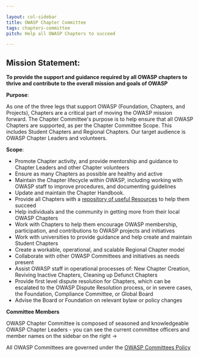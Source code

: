 ```yaml
---

layout: col-sidebar
title: OWASP Chapter Committee
tags: chapters-committee
pitch: Help all OWASP Chapters to succeed

---
```


## Mission Statement:

**To provide the support and guidance required by all OWASP chapters to thrive and contribute to the overall mission and goals of OWASP**

**Purpose**:

 As one of the three legs that support OWASP (Foundation, Chapters, and Projects), Chapters are a critical part of moving the OWASP mission forward. The Chapter Committee's purpose is to help ensure that all OWASP Chapters are supported, as per the Chapter Committee Scope. This includes Student Chapters and Regional Chapters. 
Our target audience is OWASP Chapter Leaders and volunteers.

**Scope**:
- Promote Chapter activity, and provide mentorship and guidance to Chapter Leaders and other Chapter volunteers
- Ensure as many Chapters as possible are healthy and active
- Maintain the Chapter lifecycle within OWASP, including working with OWASP staff to improve procedures, and documenting guidelines 
- Update and maintain the Chapter Handbook.
- Provide all Chapters with a [repository of useful Resources](https://github.com/OWASP/www-committee-chapter/tree/master/resources/) to help them succeed
- Help individuals and the community in getting more from their local OWASP Chapters
- Work with Chapters to help them encourage OWASP membership, participation, and contributions to OWASP projects and initiatives
- Work with universities to provide guidance and help create and maintain Student Chapters 
- Create a workable, operational, and scalable Regional Chapter model
- Collaborate with other OWASP Committees and initiatives as needs present
- Assist OWASP staff in operational processes of: New Chapter Creation, Reviving Inactive Chapters, Cleaning up Defunct Chapters
- Provide first level dispute resolution for Chapters, which can be escalated to the OWASP Dispute Resolution process, or in severe cases, the Foundation, Compliance Committee, or Global Board
- Advise the Board or Foundation on relevant bylaw or policy changes

**Committee Members**

OWASP Chapter Committee is composed of seasoned and knowledgeable OWASP Chapter Leaders - you can see the current committee officers and member names on the sidebar on the right &rarr;

All OWASP Committees are governed under the [OWASP Committees Policy](https://owasp.org/www-policy/operational/committees)
